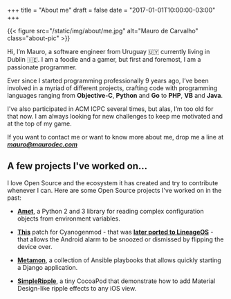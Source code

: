 +++
title = "About me"
draft = false
date = "2017-01-01T10:00:00-03:00"
+++

{{< figure src="/static/img/about/me.jpg" alt="Mauro de Carvalho" class="about-pic" >}}

Hi, I’m Mauro, a software engineer from Uruguay 🇺🇾 currently living in Dublin
🇮🇪. I am a foodie and a gamer, but first and foremost, I am a passionate
programmer.

Ever since I started programming professionally 9 years ago, I’ve been involved
in a myriad of different projects, crafting code with programming languages
ranging from __Objective-C__, __Python__ and __Go__ to __PHP__, __VB__ and
__Java__.

I've also participated in ACM ICPC several times, but alas,
I’m too old for that now. I am always looking for new challenges to keep me
motivated and at the top of my game.

If you want to contact me or want to know more about me, drop me a line at
***mauro@maurodec.com***


## A few projects I've worked on...

I love Open Source and the ecosystem it has created and try to contribute
whenever I can. Here are some Open Source projects I've worked on in the past:

* [__Amet__](https://github.com/maurodec/amet), a Python 2 and 3 library for
  reading complex configuration objects from environment variables.

* [__This__](https://github.com/CyanogenMod/android_packages_apps_DeskClock/commit/e01d81ca81b29329a5c4130321314d087a9958f5)
  patch for Cyanogenmod  - that was [__later ported to LineageOS__](https://github.com/LineageOS/android_packages_apps_DeskClock/commit/1bd7a90878d1b580f68f32a4afa7df84b8a7e40c) -
  that allows the Android alarm to be snoozed or dismissed by flipping the
  device over.
* [__Metamon__](https://github.com/tryolabs/metamon), a collection of Ansible
  playbooks that allows quickly starting a Django application.
* [__SimpleRipple__](https://github.com/maurodec/SimpleRipple), a tiny CocoaPod
  that demonstrate how to add Material Design-like ripple effects to any iOS
  view.
